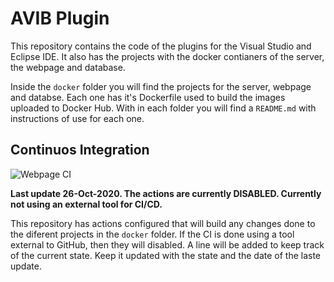 # AVIB Plugin

This repository contains the code of the plugins for the Visual Studio and Eclipse IDE. It also has the projects with the docker contianers of the server, the webpage and database. 

Inside the `docker` folder you will find the projects for the server, webpage and databse. Each one has it's Dockerfile used to build the images uploaded to Docker Hub. With in each folder you will find a `README.md` with instructions of use for each one. 



## Continuos Integration

![Webpage CI](https://github.com/antgonto/plugin/workflows/Webpage%20CI/badge.svg)

**Last update 26-Oct-2020. The actions are currently DISABLED. Currently not using an external tool for CI/CD.**

This repository has actions configured that will build any changes done to the diferent projects in the `docker` folder. If the CI is done using a tool external to GitHub, then they will disabled. A line will be added to keep track of the current state. Keep it updated with the state and the date of the laste update. 
